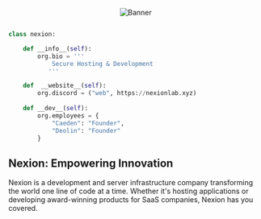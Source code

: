<p align="center">
<img src="https://media.discordapp.net/attachments/1183838101030834416/1275876017197547590/image.png?ex=66c77ba3&is=66c62a23&hm=ab554aef24b8ed38b35f37546e7f23d8e929f3e6f4a362b325a0655ab7f2d07c&=&format=webp&quality=lossless&width=1171&height=366" alt="Banner" /></a>

```python

class nexion:

    def __info__(self):
        org.bio = '''
            Secure Hosting & Development
           '''

    def  __website__(self):
        org.discord = ("web", https://nexionlab.xyz)
    
    def __dev__(self):
        org.employees = {
            "Caeden": "Founder",
            "Deolin": "Founder"
        } 
```

## Nexion: Empowering Innovation

Nexion is a development and server infrastructure company transforming the world one line of code at a time. Whether it's hosting applications or developing award-winning products for SaaS companies, Nexion has you covered.

